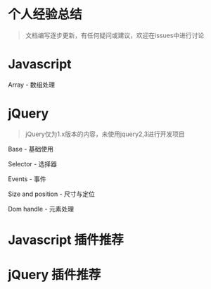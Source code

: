 # 个人经验总结

> 文档编写逐步更新，有任何疑问或建议，欢迎在issues中进行讨论

# Javascript 

Array - 数组处理



# jQuery

> jQuery仅为1.x版本的内容，未使用jquery2,3进行开发项目

Base - 基础使用

Selector - 选择器

Events - 事件

Size and position - 尺寸与定位

Dom handle - 元素处理



# Javascript 插件推荐

# jQuery 插件推荐
